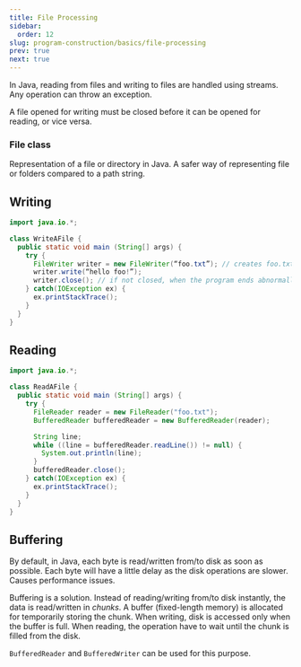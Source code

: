 ```yaml
---
title: File Processing
sidebar:
  order: 12
slug: program-construction/basics/file-processing
prev: true
next: true
---
```


In Java, reading from files and writing to files are handled using streams. Any
operation can throw an exception.

A file opened for writing must be closed before it can be opened for reading, or
vice versa.

### File class

Representation of a file or directory in Java. A safer way of representing file or folders compared to a path string.

## Writing

```java
import java.io.*;

class WriteAFile {
  public static void main (String[] args) {
    try {
      FileWriter writer = new FileWriter(“foo.txt”); // creates foo.txt if doesn't exist
      writer.write(“hello foo!”);
      writer.close(); // if not closed, when the program ends abnormally, the file might get corrupt
    } catch(IOException ex) {
      ex.printStackTrace();
    }
  }
}
```

## Reading

```java
import java.io.*;

class ReadAFile {
  public static void main (String[] args) {
    try {
      FileReader reader = new FileReader("foo.txt");
      BufferedReader bufferedReader = new BufferedReader(reader);

      String line;
      while ((line = bufferedReader.readLine()) != null) {
        System.out.println(line);
      }
      bufferedReader.close();
    } catch(IOException ex) {
      ex.printStackTrace();
    }
  }
}
```

## Buffering

By default, in Java, each byte is read/written from/to disk as soon as possible.
Each byte will have a little delay as the disk operations are slower. Causes
performance issues.

Buffering is a solution. Instead of reading/writing from/to disk instantly, the
data is read/written in _chunks_. A buffer (fixed-length memory) is allocated
for temporarily storing the chunk. When writing, disk is accessed only when the
buffer is full. When reading, the operation have to wait until the chunk is
filled from the disk.

`BufferedReader` and `BufferedWriter` can be used for this purpose.
